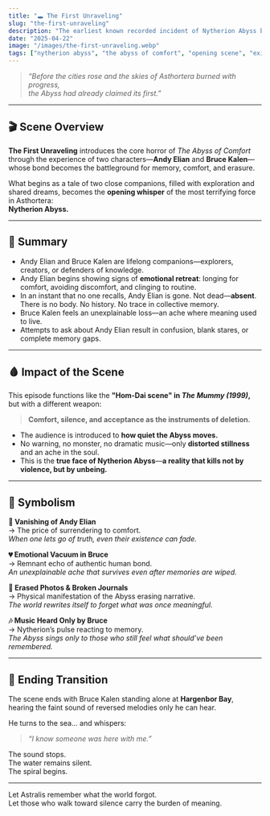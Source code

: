 ```yaml
---
title: "🕳️ The First Unraveling"
slug: "the-first-unraveling"
description: "The earliest known recorded incident of Nytherion Abyss breaching the fabric of Asthortera's reality. A silent horror that erased a person from existence."
date: "2025-04-22"
image: "/images/the-first-unraveling.webp"
tags: ["nytherion abyss", "the abyss of comfort", "opening scene", "existential horror"]
---
```


> _“Before the cities rose and the skies of Asthortera burned with progress,  
the Abyss had already claimed its first.”_

---

## 🎬 Scene Overview

**The First Unraveling** introduces the core horror of *The Abyss of Comfort* through the experience of two characters—**Andy Elian** and **Bruce Kalen**—whose bond becomes the battleground for memory, comfort, and erasure.

What begins as a tale of two close companions, filled with exploration and shared dreams, becomes the **opening whisper** of the most terrifying force in Asthortera:  
**Nytherion Abyss.**

---

## 📖 Summary

- Andy Elian and Bruce Kalen are lifelong companions—explorers, creators, or defenders of knowledge.
- Andy Elian begins showing signs of **emotional retreat**: longing for comfort, avoiding discomfort, and clinging to routine.
- In an instant that no one recalls, Andy Elian is gone. Not dead—**absent**.  
  There is no body. No history. No trace in collective memory.
- Bruce Kalen feels an unexplainable loss—an ache where meaning used to live.
- Attempts to ask about Andy Elian result in confusion, blank stares, or complete memory gaps.

---

## 🩸 Impact of the Scene

This episode functions like the **"Hom-Dai scene" in *The Mummy (1999)*,**  
but with a different weapon:  
> **Comfort, silence, and acceptance as the instruments of deletion.**

- The audience is introduced to **how quiet the Abyss moves.**
- No warning, no monster, no dramatic music—only **distorted stillness** and an ache in the soul.
- This is the **true face of Nytherion Abyss**—**a reality that kills not by violence, but by unbeing.**

---

## 🧠 Symbolism

**📍 Vanishing of Andy Elian**  
→ The price of surrendering to comfort.  
*When one lets go of truth, even their existence can fade.*

**💔 Emotional Vacuum in Bruce**  
→ Remnant echo of authentic human bond.  
*An unexplainable ache that survives even after memories are wiped.*

**📸 Erased Photos & Broken Journals**  
→ Physical manifestation of the Abyss erasing narrative.  
*The world rewrites itself to forget what was once meaningful.*

**🎶 Music Heard Only by Bruce**  
→ Nytherion’s pulse reacting to memory.  
*The Abyss sings only to those who still feel what should’ve been remembered.*

---

## 🚪 Ending Transition

The scene ends with Bruce Kalen standing alone at **Hargenbor Bay**,  
hearing the faint sound of reversed melodies only he can hear.

He turns to the sea… and whispers:  
> _“I know someone was here with me.”_

The sound stops.  
The water remains silent.  
The spiral begins.

---

Let Astralis remember what the world forgot.  
Let those who walk toward silence carry the burden of meaning.
